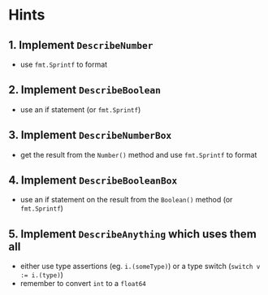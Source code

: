 # Hints

## 1. Implement `DescribeNumber`

- use `fmt.Sprintf` to format

## 2. Implement `DescribeBoolean`

- use an if statement (or `fmt.Sprintf`)

## 3. Implement `DescribeNumberBox`

- get the result from the `Number()` method and use `fmt.Sprintf` to format

## 4. Implement `DescribeBooleanBox`

- use an if statement on the result from the `Boolean()` method (or `fmt.Sprintf`)

## 5. Implement `DescribeAnything` which uses them all

- either use type assertions (eg. `i.(someType)`) or a type switch (`switch v := i.(type)`)
- remember to convert `int` to a `float64`
